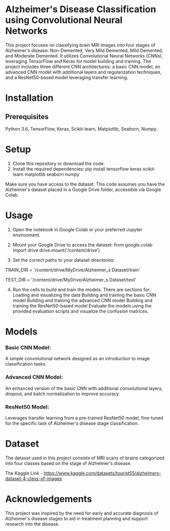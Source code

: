 # Alzheimer's Disease Classification using Convolutional Neural Networks
This project focuses on classifying brain MRI images into four stages of Alzheimer's disease: Non-Demented, Very Mild Demented, Mild Demented, and Moderate Demented. It utilizes Convolutional Neural Networks (CNNs), leveraging TensorFlow and Keras for model building and training. The project includes three different CNN architectures: a basic CNN model, an advanced CNN model with additional layers and regularization techniques, and a ResNet50-based model leveraging transfer learning.

# Installation
## Prerequisites
Python 3.6, 
TensorFlow, 
Keras, 
Scikit-learn, 
Matplotlib, 
Seaborn, 
Numpy. 

# Setup
1. Clone this repository or download the code.
2. Install the required dependencies:
pip install tensorflow keras scikit-learn matplotlib seaborn numpy

Make sure you have access to the dataset. This code assumes you have the Alzheimer's dataset placed in a Google Drive folder, accessible via Google Colab.

# Usage
1. Open the notebook in Google Colab or your preferred Jupyter environment.

2.  Mount your Google Drive to access the dataset:
from google.colab import drive
drive.mount('/content/drive')

3. Set the correct paths to your dataset directories:

  TRAIN_DIR = '/content/drive/MyDrive/Alzheimer_s Dataset/train'

  TEST_DIR = '/content/drive/MyDrive/Alzheimer_s Dataset/test'

4. Run the cells to build and train the models. There are sections for:
Loading and visualizing the data
Building and training the basic CNN model
Building and training the advanced CNN model
Building and training the ResNet50-based model
Evaluate the models using the provided evaluation scripts and visualize the confusion matrices.

# Models
### Basic CNN Model: 
A simple convolutional network designed as an introduction to image classification tasks.

### Advanced CNN Model: 
An enhanced version of the basic CNN with additional convolutional layers, dropout, and batch normalization to improve accuracy.

### ResNet50 Model: 
Leverages transfer learning from a pre-trained ResNet50 model, fine-tuned for the specific task of Alzheimer's disease stage classification.

# Dataset
The dataset used in this project consists of MRI scans of brains categorized into four classes based on the stage of Alzheimer's disease. 

The Kaggle Link - https://www.kaggle.com/datasets/tourist55/alzheimers-dataset-4-class-of-images

# Acknowledgements
This project was inspired by the need for early and accurate diagnosis of Alzheimer's disease stages to aid in treatment planning and support research into the disease.
